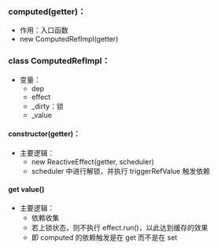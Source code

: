 ### computed(getter)：

- 作用：入口函数
- new ComputedRefImpl(getter)

### class ComputedRefImpl：

- 变量：
  - dep
  - effect
  - \_dirty：锁
  - \_value

#### constructor(getter)：

- 主要逻辑：
  - new ReactiveEffect(getter, scheduler)
  - scheduler 中进行解锁，并执行 triggerRefValue 触发依赖

#### get value()

- 主要逻辑：
  - 依赖收集
  - 若上锁状态，则不执行 effect.run()，以此达到缓存的效果
  - 即 computed 的依赖触发是在 get 而不是在 set
